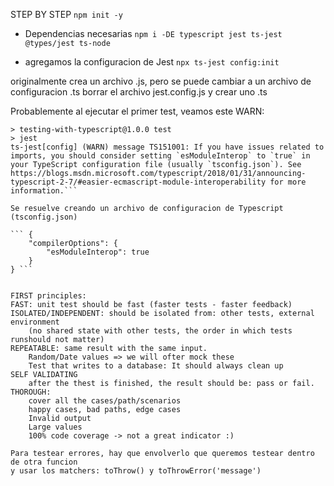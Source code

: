 STEP BY STEP
```npm init -y```

- Dependencias necesarias
```npm i -DE typescript jest ts-jest @types/jest ts-node```

- agregamos la configuracion de Jest
```npx ts-jest config:init```

originalmente crea un archivo .js, pero se puede cambiar a un archivo de configuracion .ts
borrar el archivo jest.config.js y crear uno .ts

Probablemente al ejecutar el primer test, veamos este WARN:

```PS C:\Users\Pochi\Documents\repos\Testing-with-Typescript> npm test
> testing-with-typescript@1.0.0 test
> jest
ts-jest[config] (WARN) message TS151001: If you have issues related to imports, you should consider setting `esModuleInterop` to `true` in your TypeScript configuration file (usually `tsconfig.json`). See https://blogs.msdn.microsoft.com/typescript/2018/01/31/announcing-typescript-2-7/#easier-ecmascript-module-interoperability for more information.```

Se resuelve creando un archivo de configuracion de Typescript (tsconfig.json)

``` {
    "compilerOptions": {
        "esModuleInterop": true
    }
} ```


FIRST principles:
FAST: unit test should be fast (faster tests - faster feedback)
ISOLATED/INDEPENDENT: should be isolated from: other tests, external environment 
    (no shared state with other tests, the order in which tests runshould not matter)
REPEATABLE: same result with the same input. 
    Random/Date values => we will ofter mock these
    Test that writes to a database: It should always clean up
SELF VALIDATING
    after the thest is finished, the result should be: pass or fail.
THOROUGH:
    cover all the cases/path/scenarios
    happy cases, bad paths, edge cases
    Invalid output
    Large values
    100% code coverage -> not a great indicator :) 

Para testear errores, hay que envolverlo que queremos testear dentro de otra funcion
y usar los matchers: toThrow() y toThrowError('message')

